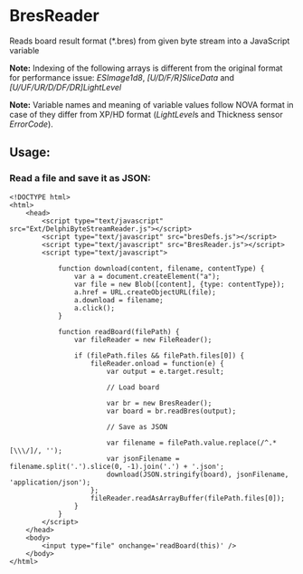 # BresReader
Reads board result format (\*.bres) from given byte stream into a JavaScript variable

**Note:** Indexing of the following arrays is different from the original format for performance issue: *ESImage1d8*, *[U/D/F/R]SliceData* and *[U/UF/UR/D/DF/DR]LightLevel* 

**Note:** Variable names and meaning of variable values follow NOVA format in case of they differ from XP/HD format (*LightLevel*s and Thickness sensor *ErrorCode*).

## Usage:

### Read a file and save it as JSON:

```
<!DOCTYPE html>
<html>
    <head>
        <script type="text/javascript" src="Ext/DelphiByteStreamReader.js"></script>
        <script type="text/javascript" src="bresDefs.js"></script>
        <script type="text/javascript" src="BresReader.js"></script>
        <script type="text/javascript">
            
            function download(content, filename, contentType) {
                var a = document.createElement("a");
                var file = new Blob([content], {type: contentType});
                a.href = URL.createObjectURL(file);
                a.download = filename;
                a.click();
            }
            
            function readBoard(filePath) {
                var fileReader = new FileReader();
                
                if (filePath.files && filePath.files[0]) {
                    fileReader.onload = function(e) {
                        var output = e.target.result;

                        // Load board
                        
                        var br = new BresReader();
                        var board = br.readBres(output);

                        // Save as JSON
                        
                        var filename = filePath.value.replace(/^.*[\\\/]/, '');
                        var jsonFilename = filename.split('.').slice(0, -1).join('.') + '.json';
                        download(JSON.stringify(board), jsonFilename, 'application/json');
                    };
                    fileReader.readAsArrayBuffer(filePath.files[0]);
                }
            }
        </script>
    </head>
    <body>
        <input type="file" onchange='readBoard(this)' />
    </body>
</html>
```
